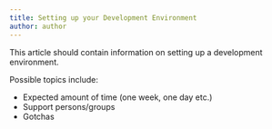 ```yaml
---
title: Setting up your Development Environment
author: author
---
```


This article should contain information on setting up a development environment.

Possible topics include:
* Expected amount of time (one week, one day etc.)
* Support persons/groups
* Gotchas
